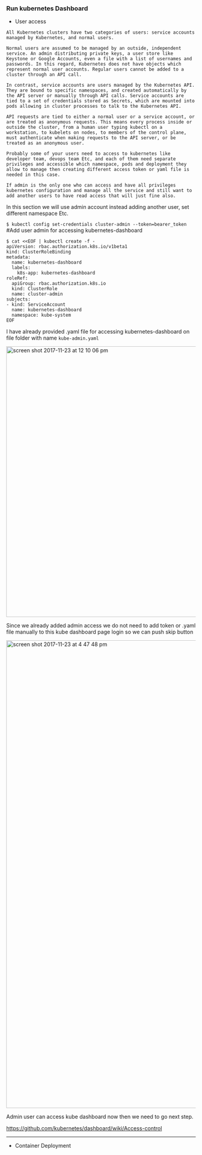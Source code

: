 ### Run kubernetes Dashboard 

* User access

`All Kubernetes clusters have two categories of users: service accounts managed by Kubernetes, and normal users.`

`Normal users are assumed to be managed by an outside, independent service. An admin distributing private keys, a user store like Keystone or Google Accounts, even a file with a list of usernames and passwords. In this regard, Kubernetes does not have objects which represent normal user accounts. Regular users cannot be added to a cluster through an API call.`

`In contrast, service accounts are users managed by the Kubernetes API. They are bound to specific namespaces, and created automatically by the API server or manually through API calls. Service accounts are tied to a set of credentials stored as Secrets, which are mounted into pods allowing in cluster processes to talk to the Kubernetes API.`

`API requests are tied to either a normal user or a service account, or are treated as anonymous requests. This means every process inside or outside the cluster, from a human user typing kubectl on a workstation, to kubelets on nodes, to members of the control plane, must authenticate when making requests to the API server, or be treated as an anonymous user.`

`Probably some of your users need to access to kubernetes like developer team, devops team Etc, and each of them need separate privileges and accessible which namespace, pods and deployment they allow to manage then creating different access token or yaml file is needed in this case.`

`If admin is the only one who can access and have all privileges kubernetes configuration and manage all the service and still want to add another users to have read access that will just fine also.`


In this section we will use admin account instead adding another user, set different namespace Etc. 


`$ kubectl config set-credentials cluster-admin --token=bearer_token`    #Add user admin for accessing kubernetes-dashboard 

    $ cat <<EOF | kubectl create -f -
    apiVersion: rbac.authorization.k8s.io/v1beta1
    kind: ClusterRoleBinding
    metadata:
      name: kubernetes-dashboard
      labels:
        k8s-app: kubernetes-dashboard
    roleRef:
      apiGroup: rbac.authorization.k8s.io
      kind: ClusterRole
      name: cluster-admin
    subjects:
    - kind: ServiceAccount
      name: kubernetes-dashboard
      namespace: kube-system
    EOF

I have already provided .yaml file for accessing kubernetes-dashboard on file folder with name `kube-admin.yaml`

 <img width="719" alt="screen shot 2017-11-23 at 12 10 06 pm" src="https://user-images.githubusercontent.com/32785359/33159653-874f0f5a-d047-11e7-968c-690210e0c9ff.png">
  
 Since we already added admin access we do not need to add token or .yaml file manually to this kube dashboard page login so we can push skip button
 
 <img width="1243" alt="screen shot 2017-11-23 at 4 47 48 pm" src="https://user-images.githubusercontent.com/32785359/33166792-20b08fc2-d06e-11e7-9176-4769ed745ef1.png">

Admin user can access kube dashboard now then we need to go next step.

https://github.com/kubernetes/dashboard/wiki/Access-control


---

* Container Deployment



